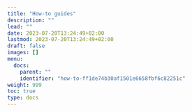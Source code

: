 ```yaml
---
title: "How-to guides"
description: ""
lead: ""
date: 2023-07-20T13:24:49+02:00
lastmod: 2023-07-20T13:24:49+02:00
draft: false
images: []
menu:
  docs:
    parent: ""
    identifier: "how-to-ff1de74b30af1501e6658fbf6c82251c"
weight: 999
toc: true
type: docs
---
```

